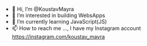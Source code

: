 - 👋 Hi, I’m @KoustavMayra
- 👀 I’m interested in building WebsApps
- 🌱 I’m currently learning JavaScript(JS)
- 📫 How to reach me ..., I have my Instagram account https://instagram.com/koustav_mayra 

<!---
KoustavMayra/KoustavMayra is a ✨ special ✨ repository because its `README.md` (this file) appears on your GitHub profile.
You can click the Preview link to take a look at your changes.
--->
